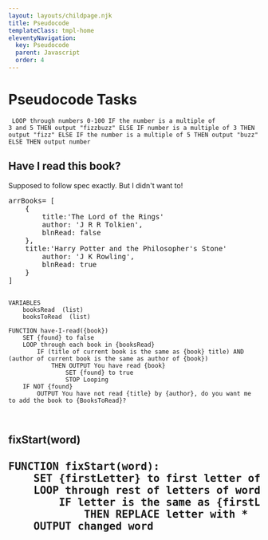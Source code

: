 ```yaml
---
layout: layouts/childpage.njk
title: Pseudocode
templateClass: tmpl-home
eleventyNavigation:
  key: Pseudocode
  parent: Javascript
  order: 4
---
```


<div class="container mt-4">
    <h1>Pseudocode Tasks</h1>

<code><pre>
    LOOP through numbers 0-100
        IF the number is a multiple of 3 and 5
            THEN output "fizzbuzz"
        ELSE IF number is a multiple of 3
            THEN output "fizz"
        ELSE IF the number is a multiple of 5
            THEN output "buzz"
        ELSE
            THEN output number
</pre></code>

<h2>Have I read this book?</h2>
<p>Supposed to follow spec exactly. But I didn't want to!</p>
<pre>
arrBooks= [
    {
        title:'The Lord of the Rings'
        author: 'J R R Tolkien',
        blnRead: false
    },
    title:'Harry Potter and the Philosopher's Stone'
        author: 'J K Rowling',
        blnRead: true
    }
]

    VARIABLES
        booksRead  (list)
        booksToRead  (list)

    FUNCTION have-I-read({book})
        SET {found} to false
        LOOP through each book in {booksRead}
            IF (title of current book is the same as {book} title) AND (author of current book is the same as author of {book})
                THEN OUTPUT You have read {book}
                    SET {found} to true
                    STOP Looping
        IF NOT {found}
            OUTPUT You have not read {title} by {author}, do you want me to add the book to {BooksToRead}?
            
</pre>

<h2>fixStart(word)<h2>
<pre>
FUNCTION fixStart(word):
    SET {firstLetter} to first letter of word
    LOOP through rest of letters of word
        IF letter is the same as {firstLetter}
            THEN REPLACE letter with *
    OUTPUT changed word
</pre>

</div>

<script>
  //LOOP through numbers 0-100
  for (counter=1; counter<=100; counter++){
        var message = '';
        //IF number is a multiple of 3
        if(counter % 3 == 0){
            //THEN output "fizz"
            message +='fizz';
        }
        //IF the number is a multiple of 5
        if (counter % 5 == 0){
            //THEN output "buzz"
            message += 'buzz';
        }
        //IF message isn't set output the counter
        if (!message){
            // Then output counter
            message=counter;
        } 
        console.log(message);
    }
</script>  